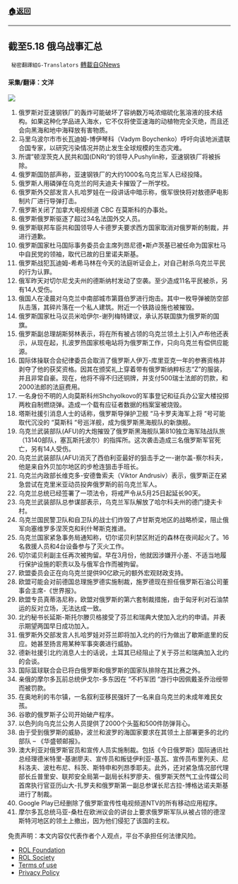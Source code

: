 ###  [:house:返回](README.md)
---


## 截至5.18 俄乌战事汇总
` 秘密翻譯組G-Translators` [轉載自GNews](https://gnews.org/zh-hans/2554658/)

#### 采集/翻译：文洋
 ![](https://assets.gnews.org/wp-content/uploads/2022/05/16528926991_1652892716.png) 
1. 俄罗斯对亚速钢铁厂的轰炸可能破坏了容纳数万吨浓缩硫化氢溶液的技术结构。如果这种化学品进入海水，它不仅将使亚速海的动植物完全灭绝，而且还会向黑海和地中海释放有害物质。
2. 马里乌波尔市市长瓦迪姆-博伊琴科（Vadym Boychenko）呼吁向该地派遣联合国专家，以研究污染情况并防止发生全球规模的生态灾难。
3. 所谓”顿涅茨克人民共和国(DNR)“的领导人Pushylin称，亚速钢铁厂将被拆除。
4. 俄罗斯国防部声称，亚速钢铁厂的大约1000名乌克兰军人已经投降。
5. 俄罗斯人用磷弹在乌克兰的阿夫迪夫卡摧毁了一所学校。
6. 俄罗斯外交部发言人扎哈罗娃在一段讲话中暗示称，俄军很快将对敖德萨电影制片厂进行导弹打击。
7. 俄罗斯关闭了加拿大电视频道 CBC 在莫斯科的办事处。
8. 俄罗斯俄罗斯驱逐了超过34名法国外交人员。
9. 俄罗斯联邦车臣共和国领导人卡德罗夫要求西方国家取消对俄罗斯的制裁，并进行道歉。
10. 俄罗斯国家杜马国际事务委员会主席列昂尼德•斯卢茨基已被任命为国家杜马中自民党的领袖，取代已故的日里诺夫斯基。
11. 俄罗斯战犯瓦迪姆-希希马林在今天的法庭听证会上，对自己射杀乌克兰平民的行为认罪。
12. 俄军昨天对切尔尼戈夫州的德斯纳村发动了空袭。至少造成11名平民被杀，另有14人受伤。
13. 俄国人在凌晨对乌克兰中南部城市第聂伯罗进行炮击。其中一枚导弹被防空部队击落，其碎片落在一个私人建筑。附近一个铁路设施也被摧毁。
14. 俄罗斯国家杜马议员米哈伊尔-谢列梅特建议，承认苏联国旗为俄罗斯的国旗。
15. 俄罗斯副总理胡斯努林表示，将在所有被占领的乌克兰领土上引入卢布他还表示，从现在起，扎波罗热国家核电站将为俄罗斯工作，只向乌克兰有偿供应能源。
16. 国际体操联合会纪律委员会取消了俄罗斯人伊万-库里亚克一年的参赛资格并剥夺了他的获奖资格。因其在颁奖礼上穿着带有俄罗斯纳粹标志“Z”的服装，并且非常自豪。现在，他将不得不归还铜牌，并支付500瑞士法郎的罚款，和2000法郎的法庭费用。
17. 一名身份不明的人向莫斯科州Shchyolkovo的军事登记和征兵办公室大楼投掷两枚自制燃烧弹。造成一个载有应征者数据的档案室被烧毁。
18. 塔斯社援引消息人士的话称，俄罗斯导弹护卫舰 “马卡罗夫海军上将 “号可能取代沉没的 “莫斯科 “号巡洋舰，成为俄罗斯黑海舰队的新旗舰。
19. 乌克兰武装部队(AFU)的大炮摧毁了俄罗斯黑海舰队第810独立海军陆战队旅（13140部队，塞瓦斯托波尔）的指挥所。这次袭击造成三名俄罗斯军官死亡，另有14人受伤。
20. 乌克兰武装部队(AFU)消灭了西伯利亚最好的狙击手之一-谢尔盖-察尔科夫，他是来自外贝加尔地区的步枪连狙击手班长。
21. 乌克兰内政部长维克多-安德鲁索夫（Viktor Andrusiv）表示，俄罗斯正在紧急尝试在克里米亚动员投奔俄罗斯的前乌克兰军人。
22. 乌克兰总统已经签署了一项法令，将戒严令从5月25日起延长90天。
23. 乌克兰武装部队总参谋部表示，乌克兰军队解放了哈尔科夫州的德门捷夫卡村。
24. 乌克兰国民警卫队和自卫队的战士们炸毁了卢甘斯克地区的战略桥梁，阻止俄军向塞维罗多涅茨克和利什琴斯克推进。
25. 乌克兰国家紧急事务局通知称，切尔诺贝利禁区附近的森林在夜间起火了。16名救援人员和4台设备参与了灭火工作。
26. 切尔诺贝利副主任再次被拘留。早在3月份，他就因涉嫌开小差、不适当地履行保护设施的职责以及与俄军合作而被拘留。
27. 欧盟委员会正在向乌克兰提供90亿欧元的额外宏观财政支持。
28. 欧盟可能会对前德国总理施罗德实施制裁，施罗德现在担任俄罗斯石油公司董事会主席-《世界报》。
29. 欧盟专员真蒂洛尼称，欧盟对俄罗斯的第六套制裁措施，由于匈牙利对石油禁运的反对立场，无法达成一致。
30. 北约秘书长延斯-斯托尔滕贝格接受了芬兰和瑞典大使加入北约的申请。并表示期望两国早日成功加入。
31. 俄罗斯外交部发言人扎哈罗娃对芬兰即将加入北约的行为做出了歇斯底里的反应。她甚至扬言用某种军事突袭进行威胁。
32. 德新社援引北约消息人士的话说，土耳其已经阻止了关于芬兰和瑞典加入北约的会谈。
33. 国际篮球联合会已将白俄罗斯和俄罗斯的国家队排除在其比赛之外。
34. 亲俄的摩尔多瓦前总统伊戈尔-多东因在 “不朽军团 “游行中因佩戴圣乔治绶带而被罚款。
35. 在奥地利的韦尔镇，一名叙利亚移民强奸了一名来自乌克兰的未成年难民女孩。
36. 谷歌的俄罗斯子公司开始破产程序。
37. 以色列向乌克兰公务人员提供了2000个头盔和500件防弹背心。
38. 由于受到俄罗斯的威胁，波兰和波罗的海国家要求在其领土上部署更多的北约部队 – 《华盛顿邮报》。
39. 澳大利亚对俄罗斯官员和宣传人员实施制裁。包括《今日俄罗斯》国际通讯社总经理德米特里-基谢廖夫、宣传员和叛徒伊利亚-基瓦、宣传员布里列夫、尼科洛夫、波杜布尼、科茨、斯特申和列昂季耶夫。此外，还对紧急情况部代理部长丘普里安、联邦安全局第一副局长科罗廖夫、俄罗斯天然气工业传媒公司首席执行官亚历山大-扎罗夫和俄罗斯第一副总参谋长尼古拉-博格达诺夫斯基进行了制裁。
40. Google Play已经删除了俄罗斯宣传性电视频道NTV的所有移动应用程序。
41. 摩尔多瓦总统马亚-桑杜在欧洲议会的讲台上要求俄罗斯军队从被占领的德涅斯特河地区的领土上撤出，因为他们侵犯了该国的主权。

免责声明：本文内容仅代表作者个人观点，平台不承担任何法律风险。
  
- [ROL Foundation](https://rolfoundation.org/)
- [ROL Society](https://rolsociety.org/)
- [Terms of use](https://gnews.org/terms-of-use-3/)
- [Privacy Policy](https://gnews.org/privacy-policy/)
